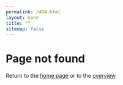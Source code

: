 ```yaml
---
permalink: /404.html
layout: none
title: ""
sitemap: false
---
```


# Page not found

Return to the [home page](/) or to the [overview](./index).
